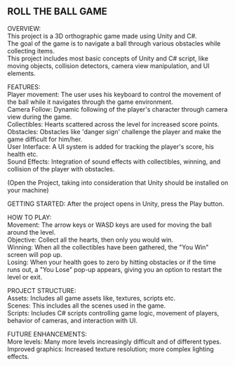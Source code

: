 <h2> ROLL THE BALL GAME </h2> 
OVERVIEW: <br> 
This project is a 3D orthographic game made using Unity and C#. <br> 
The goal of the game is to navigate a ball through various obstacles while collecting items. <br> 
This project includes most basic concepts of Unity and C# script, like moving objects, collision detectors, camera view manipulation, and UI elements. <br> 

FEATURES: <br> 
Player movement: The user uses his keyboard to control the movement of the ball while it navigates through the game environment. <br>
Camera Follow: Dynamic following of the player's character through camera view during the game. <br> 
Collectibles: Hearts scattered across the level for increased score points. <br> 
Obstacles: Obstacles like 'danger sign' challenge the player and make the game difficult for him/her. <br>
User Interface: A UI system is added for tracking the player's score, his health etc. <br> 
Sound Effects: Integration of sound effects with collectibles, winning, and collision of the player with obstacles. <br>

(Open the Project, taking into consideration that Unity should be installed on your machine) <br>

GETTING STARTED: After the project opens in Unity, press the Play button. <br>

HOW TO PLAY: <br> 
Movement: The arrow keys or WASD keys are used for moving the ball around the level. <br> 
Objective: Collect all the hearts, then only you would win. <br> 
Winning: When all the collectibles have been gathered, the "You Win" screen will pop up. <br> 
Losing: When your health goes to zero by hitting obstacles or if the time runs out, a "You Lose" pop-up appears, giving you an option to restart the level or exit. <br> 

PROJECT STRUCTURE: <br> 
Assets: Includes all game assets like, textures, scripts etc. <br> 
Scenes: This includes all the scenes used in the game. <br>
Scripts: Includes C# scripts controlling game logic, movement of players, behavior of cameras, and interaction with UI. <br> 

FUTURE ENHANCEMENTS: <br>
More levels: Many more levels increasingly difficult and of different types. <br>
Improved graphics: Increased texture resolution; more complex lighting effects.
